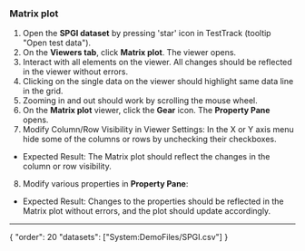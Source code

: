 ### Matrix plot

1. Open the **SPGI dataset** by pressing 'star' icon in TestTrack (tooltip "Open test data").
2. On the **Viewers tab**, click **Matrix plot**. The viewer opens.
3. Interact with all elements on the viewer. All changes should be reflected in the viewer without errors.  
4. Clicking on the single data on the viewer should highlight same data line in the grid.
5. Zooming in and out should work by scrolling the mouse wheel.  
6. On the **Matrix plot** viewer, click the **Gear** icon. The **Property Pane** opens.
7. Modify Column/Row Visibility in Viewer Settings: In the X or Y axis menu hide some of the columns or rows by unchecking their checkboxes.
  * Expected Result: The Matrix plot should reflect the changes in the column or row visibility.
8. Modify various properties in **Property Pane**:
  * Expected Result: Changes to the properties should be reflected in the Matrix plot without errors, and the plot should update accordingly.

---
{
  "order": 20
  "datasets": ["System:DemoFiles/SPGI.csv"]
}